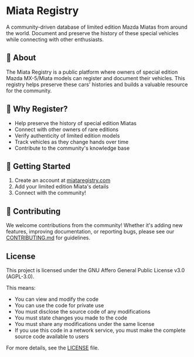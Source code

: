 # Miata Registry

A community-driven database of limited edition Mazda Miatas from around the world. Document and preserve the history of these special vehicles while connecting with other enthusiasts.

## 🚗 About

The Miata Registry is a public platform where owners of special edition Mazda MX-5/Miata models can register and document their vehicles. This registry helps preserve these cars' histories and builds a valuable resource for the community.

## 🌟 Why Register?

-   Help preserve the history of special edition Miatas
-   Connect with other owners of rare editions
-   Verify authenticity of limited edition models
-   Track vehicles as they change hands over time
-   Contribute to the community's knowledge base

## 🚀 Getting Started

1. Create an account at [miataregistry.com](https://miataregistry.com)
2. Add your limited edition Miata's details
3. Connect with the community!

## 🤝 Contributing

We welcome contributions from the community! Whether it's adding new features, improving documentation, or reporting bugs, please see our [CONTRIBUTING.md](CONTRIBUTING.md) for guidelines.

## License

This project is licensed under the GNU Affero General Public License v3.0 (AGPL-3.0).

This means:

-   You can view and modify the code
-   You can use the code for private use
-   You must disclose the source code of any modifications
-   You must state changes you made to the code
-   You must share any modifications under the same license
-   If you use this code in a network service, you must make the complete source code available to users

For more details, see the [LICENSE](LICENSE) file.
